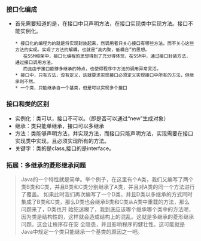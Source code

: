 ### 接口化编成
- 首先需要知道的是，在接口中只声明方法，在接口实现类中实现方法。接口不能实例化。
      
      * 接口化的编程为的就是将实现封装起来，然调用者只关心接口有哪些方法，而不关心这些方法的实现。实现了方法的解耦，也就是“高内聚，低耦合”的思想。  
         在SSM框架中，接口化编程的思想得到了充分得体现，在SSM中，通过接口封装方法，通过接口调用方法，
         而且由于接口能够多继承的特点，也使得程序中方法的调用异常灵活。
      * 接口中，只有方法，没有定义，这就要求实现接口必须定义实现接口中所有的方法，但继承则不然，
      * 一个类，只能继承自一个基类，但是可以实现多个接口
### 接口和类的区别
- 实例化：类可以，接口不可以。（即是否可以通过“new”生成对象）
- 继承：类只能单继承，接口可以多继承
- 方法：类能够声明方法，并实现方法，而接口只能声明方法，实现需要在接口实现类中实现，且必须实现所有的方法。
- 关键字：类的是class,接口的是interface。 
### 拓展：多继承的菱形继承问题
> Java的一个特性就是简单。举个例子，在这里有个A类，我们又编写了两个类B类和C类，并且B类和C类分别继承了A类，并且对A类的同一个方法进行了覆盖。              如果此时我们再次编写了一个D类，并且D类以多继承的方式同时集成了B类和C类，那么D类也会继承B类和C类从A类中重载的方法，那么问题来了，D类也开
   始犯迷糊了，我到底应该哪个继承哪个类中的方法呢，因为类是结构性的，这样就会造成结构上的混乱。这就是多继承的菱形继承问题。这会让程序存在安
   全隐患，并且影响程序的健壮性。这可能就是Java中规定一个类只能继承一个基类的原因之一吧。

      
